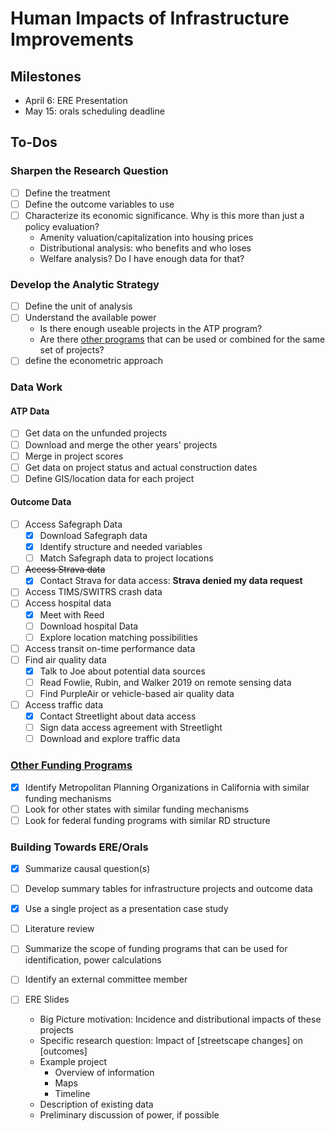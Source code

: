 # Human Impacts of Infrastructure Improvements

## Milestones

- April 6: ERE Presentation
- May 15: orals scheduling deadline

## To-Dos

### Sharpen the Research Question

- [ ] Define the treatment
- [ ] Define the outcome variables to use
- [ ] Characterize its economic significance. Why is this more than just a policy evaluation?
	- Amenity valuation/capitalization into housing prices
	- Distributional analysis: who benefits and who loses
	- Welfare analysis? Do I have enough data for that?

### Develop the Analytic Strategy

- [ ] Define the unit of analysis
- [ ] Understand the available power
	- Is there enough useable projects in the ATP program?
	- Are there [other programs](https://docs.google.com/spreadsheets/d/1TxLO-5f8JYMfYBA36-aJs-UnfBgDcFMiNtmClkDimLU/edit#gid=0) that can be used or combined for the same set of projects?
- [ ] define the econometric approach

### Data Work

#### ATP Data

- [ ] Get data on the unfunded projects
- [ ] Download and merge the other years' projects
- [ ] Merge in project scores
- [ ] Get data on project status and actual construction dates
- [ ] Define GIS/location data for each project

#### Outcome Data

- [ ] Access Safegraph Data
	- [X] Download Safegraph data
	- [X] Identify structure and needed variables
	- [ ] Match Safegraph data to project locations
- [ ] ~~Access Strava data~~
	- [X] Contact Strava for data access: **Strava denied my data request**
- [ ] Access TIMS/SWITRS crash data
- [ ] Access hospital data
	- [X] Meet with Reed
	- [ ] Download hospital Data
	- [ ] Explore location matching possibilities
- [ ] Access transit on-time performance data
- [ ] Find air quality data
	- [X] Talk to Joe about potential data sources
	- [ ] Read Fowlie, Rubin, and Walker 2019 on remote sensing data
	- [ ] Find PurpleAir or vehicle-based air quality data
- [ ] Access traffic data
	- [X] Contact Streetlight about data access
	- [ ] Sign data access agreement with Streetlight
	- [ ] Download and explore traffic data

### [Other Funding Programs](https://docs.google.com/spreadsheets/d/1TxLO-5f8JYMfYBA36-aJs-UnfBgDcFMiNtmClkDimLU/edit#gid=0)

- [X] Identify Metropolitan Planning Organizations in California with similar funding mechanisms
- [ ] Look for other states with similar funding mechanisms
- [ ] Look for federal funding programs with similar RD structure

### Building Towards ERE/Orals

- [X] Summarize causal question(s)
- [ ] Develop summary tables for infrastructure projects and outcome data
- [X] Use a single project as a presentation case study
- [ ] Literature review
- [ ] Summarize the scope of funding programs that can be used for identification, power calculations
- [ ] Identify an external committee member

- [ ] ERE Slides
	- Big Picture motivation: Incidence and distributional impacts of these projects
	- Specific research question: Impact of [streetscape changes] on [outcomes]
	- Example project
		- Overview of information
		- Maps
		- Timeline
	- Description of existing data
	- Preliminary discussion of power, if possible
